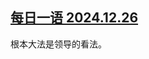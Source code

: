 <!--1735242790000-->
[每日一语 2024.12.26](https://chinadigitaltimes.net/chinese/714420.html)
------

<p>根本大法是领导的看法。</p><p><img decoding="async" src="data:image/svg+xml,%3Csvg%20xmlns='http://www.w3.org/2000/svg'%20viewBox='0%200%200%200'%3E%3C/svg%3E" alt="" data-lazy-src="https://chinadigitaltimes.net/chinese/files/2024/12/1226.jpg"><noscript><img decoding="async" src="https://chinadigitaltimes.net/chinese/files/2024/12/1226.jpg" alt=""></noscript></p><div class="addtoany_share_save_container addtoany_content addtoany_content_bottom"><div class="a2a_kit a2a_kit_size_32 addtoany_list" data-a2a-url="https://chinadigitaltimes.net/chinese/714420.html" data-a2a-title="每日一语 2024.12.26"><a class="a2a_button_facebook" href="https://www.addtoany.com/add_to/facebook?linkurl=https%3A%2F%2Fchinadigitaltimes.net%2Fchinese%2F714420.html&amp;linkname=%E6%AF%8F%E6%97%A5%E4%B8%80%E8%AF%AD%202024.12.26" title="Facebook" rel="nofollow noopener" target="_blank"></a><a class="a2a_button_twitter" href="https://www.addtoany.com/add_to/twitter?linkurl=https%3A%2F%2Fchinadigitaltimes.net%2Fchinese%2F714420.html&amp;linkname=%E6%AF%8F%E6%97%A5%E4%B8%80%E8%AF%AD%202024.12.26" title="Twitter" rel="nofollow noopener" target="_blank"></a><a class="a2a_button_telegram" href="https://www.addtoany.com/add_to/telegram?linkurl=https%3A%2F%2Fchinadigitaltimes.net%2Fchinese%2F714420.html&amp;linkname=%E6%AF%8F%E6%97%A5%E4%B8%80%E8%AF%AD%202024.12.26" title="Telegram" rel="nofollow noopener" target="_blank"></a><a class="a2a_button_reddit" href="https://www.addtoany.com/add_to/reddit?linkurl=https%3A%2F%2Fchinadigitaltimes.net%2Fchinese%2F714420.html&amp;linkname=%E6%AF%8F%E6%97%A5%E4%B8%80%E8%AF%AD%202024.12.26" title="Reddit" rel="nofollow noopener" target="_blank"></a><a class="a2a_button_whatsapp" href="https://www.addtoany.com/add_to/whatsapp?linkurl=https%3A%2F%2Fchinadigitaltimes.net%2Fchinese%2F714420.html&amp;linkname=%E6%AF%8F%E6%97%A5%E4%B8%80%E8%AF%AD%202024.12.26" title="WhatsApp" rel="nofollow noopener" target="_blank"></a><a class="a2a_button_email" href="https://www.addtoany.com/add_to/email?linkurl=https%3A%2F%2Fchinadigitaltimes.net%2Fchinese%2F714420.html&amp;linkname=%E6%AF%8F%E6%97%A5%E4%B8%80%E8%AF%AD%202024.12.26" title="Email" rel="nofollow noopener" target="_blank"></a><a class="a2a_button_copy_link" href="https://www.addtoany.com/add_to/copy_link?linkurl=https%3A%2F%2Fchinadigitaltimes.net%2Fchinese%2F714420.html&amp;linkname=%E6%AF%8F%E6%97%A5%E4%B8%80%E8%AF%AD%202024.12.26" title="Copy Link" rel="nofollow noopener" target="_blank"></a><a class="a2a_dd addtoany_share_save addtoany_share" href="https://www.addtoany.com/share"></a></div></div>
